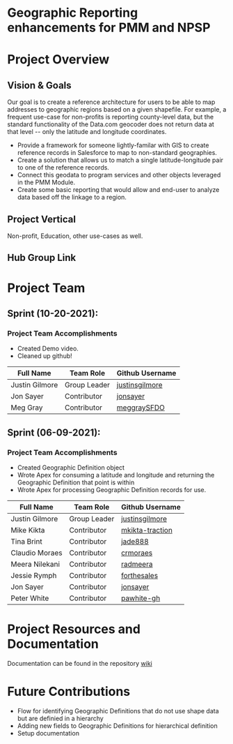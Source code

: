 # Geographic Reporting enhancements for PMM and NPSP

# Project Overview
## Vision & Goals
Our goal is to create a reference architecture for users to be able to map addresses to geographic regions based on a given shapefile. For example, a frequent use-case for non-profits is reporting county-level data, but the standard functionality of the Data.com geocoder does not return data at that level -- only the latitude and longitude coordinates.  

* Provide a framework for someone lightly-familar with GIS to create reference records in Salesforce to map to non-standard geographies. 
* Create a solution that allows us to match a single latitude-longitude pair to one of the reference records.
* Connect this geodata to program services and other objects leveraged in the PMM Module.
* Create some basic reporting that would allow and end-user to analyze data based off the linkage to a region. 

## Project Vertical
Non-profit, Education, other use-cases as well. 

## Hub Group Link

# Project Team

## Sprint (10-20-2021):

### Project Team Accomplishments
- Created Demo video. 
- Cleaned up github!

Full Name            | Team Role     | Github Username                                         | 
------------         | ------------- | -------------                                           |
Justin Gilmore       | Group Leader  | [justinsgilmore](https://github.com/justinsgilmore)     | 
Jon	Sayer            | Contributor   | [jonsayer](https://github.com/jonsayer)                 | 
Meg Gray             | Contributor   | [meggraySFDO](https://github.com/meggraySFDO)           | 

## Sprint (06-09-2021):

### Project Team Accomplishments
- Created Geographic Definition object
- Wrote Apex for consuming a latitude and longitude and returning the Geographic Definition that point is within
- Wrote Apex for processing Geographic Definition records for use. 

Full Name            | Team Role     | Github Username                                         | 
------------         | ------------- | -------------                                           |
Justin Gilmore       | Group Leader  | [justinsgilmore](https://github.com/justinsgilmore)     | 
Mike Kikta           | Contributor   | [mkikta-traction](https:/github.com/mkikta-traction)    |
Tina Brint           | Contributor   | [jade888](https:/github.com/jade888)                    | 
Claudio	Moraes       | Contributor   | [crmoraes](https://github.com/crmoraes)                 |
Meera	Nilekani       | Contributor   | [radmeera](https://github.com/radmeera)                 |
Jessie	Rymph        | Contributor   | [forthesales](https://github.com/forthesales)           |
Jon	Sayer            | Contributor   | [jonsayer](https://github.com/jonsayer)                 | 
Peter	White          | Contributor   | [pawhite-gh](https://github.com/pawhite-gh)             | 

# Project Resources and Documentation
Documentation can be found in the repository [wiki](https://github.com/SFDO-Community-Sprints/Geo-Reporting-PMM/wiki)

# Future Contributions 
- Flow for identifying Geographic Definitions that do not use shape data but are definied in a hierarchy
- Adding new fields to Geographic Definitions for hierarchical definition
- Setup documentation
